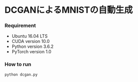 # DCGANによるMNISTの自動生成

### Requirement
* Ubuntu 16.04 LTS
* CUDA version 10.0
* Python version 3.6.2
* PyTorch version 1.0

### How to run
```shell
python dcgan.py
```
